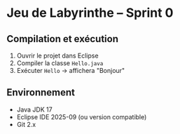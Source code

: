 # Jeu de Labyrinthe – Sprint 0

## Compilation et exécution
1. Ouvrir le projet dans Eclipse
2. Compiler la classe `Hello.java`
3. Exécuter `Hello` → affichera "Bonjour"

## Environnement
- Java JDK 17
- Eclipse IDE 2025-09 (ou version compatible)
- Git 2.x
